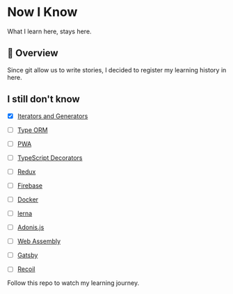 # Now I Know

What I learn here, stays here.

## :telescope: Overview

Since git allow us to write stories, I decided to register my learning history in here.  

## I still don't know

- [x] [Iterators and Generators](https://developer.mozilla.org/en-US/docs/Web/JavaScript/Reference/Iteration_protocols)
- [ ] [Type ORM](https://typeorm.io)
- [ ] [PWA](https://web.dev/progressive-web-apps/)
- [ ] [TypeScript Decorators](https://www.typescriptlang.org/docs/handbook/decorators.html)
- [ ] [Redux](https://redux.js.org/)
- [ ] [Firebase](https://firebase.google.com/)
- [ ] [Docker](https://www.docker.com/)
- [ ] [lerna](https://lerna.js.org/)
- [ ] [Adonis.js](https://adonisjs.com/)
- [ ] [Web Assembly](https://webassembly.org/)
- [ ] [Gatsby](https://www.gatsbyjs.com/)
- [ ] [Recoil](https://recoiljs.org)


Follow this repo to watch my learning journey.
